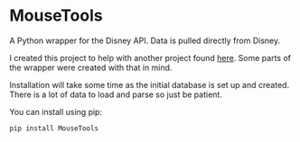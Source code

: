 # MouseTools

A Python wrapper for the Disney API. Data is pulled directly from Disney.

I created this project to help with another project found [here](https://github.com/scaratozzolo/WDWWaits). Some parts of the wrapper were created with that in mind.

Installation will take some time as the initial database is set up and created. There is a lot of data to load and parse so just be patient.

You can install using pip:
```bash
pip install MouseTools
```
